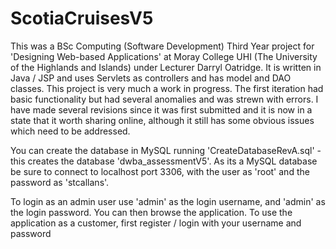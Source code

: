 # ScotiaCruisesV5
This was a BSc Computing (Software Development) Third Year project for 'Designing Web-based Applications' at Moray College UHI (The University of the Highlands and Islands) under Lecturer Darryl Oatridge. 
It is written in Java / JSP and uses Servlets as controllers and has model and DAO classes. This project is very much a work in progress. The first iteration had basic functionality but had several anomalies and was strewn with errors. I have made several 
revisions since it was first submitted and it is now in a state that it worth sharing online, although it still has some obvious issues which need to be addressed.
 
You can create the database in MySQL running 'CreateDatabaseRevA.sql' - this creates the database 'dwba_assessmentV5'. As its a MySQL database be sure to connect to localhost port 3306, with the user as 'root'
and the password as 'stcallans'.

To login as an admin user use 'admin' as the login username, and 'admin' as the login password. You can then browse the application. To use the application as a customer, first register / login with your username and password
